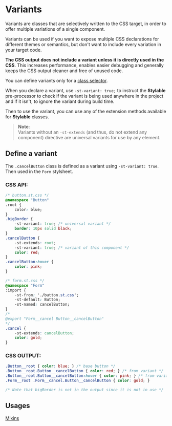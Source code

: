 # Variants

Variants are classes that are selectively written to the CSS target, in order to offer multiple variations of a single component.

Variants can be used if you want to expose multiple CSS declarations for different themes or semantics, but don't want to include every variation in your target code. 

**The CSS output does not include a variant unless it is directly used in the CSS**. This increases performance, enables easier debugging and generally keeps the CSS output cleaner and free of unused code.

You can define variants only for a [class selector](./class-selectors.md). 

When you declare a variant, use `-st-variant: true;` to instruct the **Stylable** pre-processor to check if the variant is being used anywhere in the project and if it isn't, to ignore the variant during build time. 

Then to use the variant, you can use any of the extension methods available for **Stylable** classes. 

> **Note**:  
> Variants without an `-st-extends` (and thus, do not extend any component) directive are universal variants for use by any element.

## Define a variant

The `.cancelButton` class is defined as a variant using `-st-variant: true`. Then used in the `Form` stylsheet.

### CSS API:
```css
/* button.st.css */
@namespace "Button"
.root {
    color: blue;
}
.bigBorder {
    -st-variant: true; /* universal variant */
    border: 10px solid black;
}
.cancelButton {
    -st-extends: root;
    -st-variant: true; /* variant of this component */
    color: red;
}
.cancelButton:hover {
    color: pink;
}
```

```css
/* form.st.css */
@namespace "Form"
:import {
    -st-from: './button.st.css';
    -st-default: Button;
    -st-named: cancelButton;
}
/* 
@export "Form__cancel Button__cancelButton" 
*/
.cancel {
    -st-extends: cancelButton;
    color: gold;
}
```

### CSS OUTPUT:
```css
.Button__root { color: blue; } /* base button */
.Button__root.Button__cancelButton { color: red; } /* from variant */
.Button__root.Button__cancelButton:hover { color: pink; } /* from variant */
.Form__root .Form__cancel.Button__cancelButton { color: gold; }

/* Note that bigBorder is not in the output since it is not in use */
```

## Usages

[Mixins](./mixin-syntax.md)
